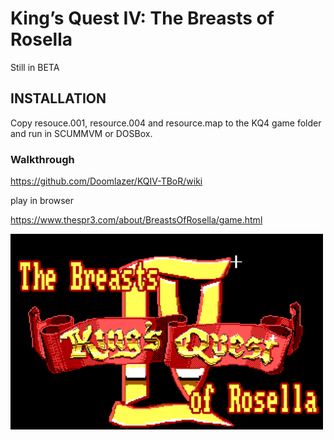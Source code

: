 # King’s Quest IV: The Breasts of Rosella

Still in BETA

## INSTALLATION

Copy resouce.001, resource.004 and resource.map to the KQ4 game folder and run in SCUMMVM or DOSBox.

### Walkthrough

https://github.com/Doomlazer/KQIV-TBoR/wiki

play in browser

https://www.thespr3.com/about/BreastsOfRosella/game.html

<img src="TitleCard.png"  width="500">
